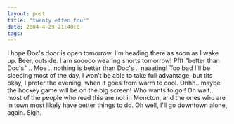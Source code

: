 ```yaml
---
layout: post
title: "twenty effen four"
date: 2004-4-29 21:40:0
tags: 
---
```


I hope Doc's door is open tomorrow. I'm heading there as soon as I wake up. Beer, outside. I am sooooo wearing shorts tomorrow! Pfft "better than Doc's" .. Moe .. nothing is better than Doc's .. naaating! Too bad I'll be sleeping most of the day, I won't be able to take full advantage, but tits okay, I prefer the evening, when it goes from warm to cool. Ohhh.. maybe the hockey game will be on the big screen! Who wants to go!! Oh wait.. most of the people who read this are not in Moncton, and the ones who are in town most likely have better things to do. Oh well, I'll go downtown alone, again. Sigh.

